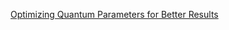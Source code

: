 [Optimizing Quantum Parameters for Better Results](https://www.chemicalqdevice.com/optimizing-quantum-parameters-for-better-results)
